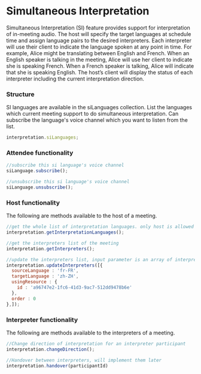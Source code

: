 # Simultaneous Interpretation

Simultaneous Interpretation (SI) feature provides support for interpretation of in-meeting audio. The host will specify the target languages at schedule time and assign language pairs to the desired interpreters. Each interpreter will use their client to indicate the language spoken at any point in time. For example, Alice might be translating between English and French. When an English speaker is talking in the meeting, Alice will use her client to indicate she is speaking French. When a French speaker is talking, Alice will indicate that she is speaking English. The host’s client will display the status of each interpreter including the current interpretation direction.

### Structure
SI languages are available in the siLanguages collection. List the languages which current meeting support to do simultaneous interpretation. Can subscribe the language's voice channel which you want to listen from the list.

```javascript
interpretation.siLanguages;
```
### Attendee functionality
```javascript
//subscribe this si language's voice channel
siLanguage.subscribe();

//unsubscribe this si language's voice channel
siLanguage.unsubscribe();
```
### Host functionality
The following are methods available to the host of a meeting.

```javascript
//get the whole list of interpretation languages. only host is allowed to call it
interpretation.getInterpretationLanguages();

//get the interpreters list of the meeting
interpretation.getInterpreters();

//update the interpreters list, input parameter is an array of interpreters
interpretation.updateInterpreters([{
  sourceLanguage : 'fr-FR',
  targetLanguage : 'zh-ZH',
  usingResource : {
    id : 'a96747e2-1fc6-41d3-9ac7-512dd9478b6e'
  },
  order : 0
},]);
```

### Interpreter functionality

The following are methods available to the interpreters of a meeting.

```javascript
//Change direction of interpretation for an interpreter participant
interpretation.changeDirection();

//Handover between interpreters, will implement them later
interpretation.handover(participantId)

```
